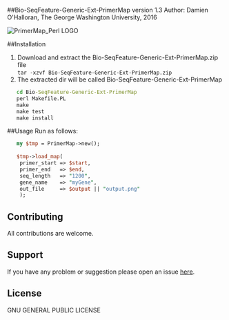##Bio-SeqFeature-Generic-Ext-PrimerMap version 1.3
Author: Damien O'Halloran, The George Washington University, 2016

![PrimerMap_Perl LOGO](https://cloud.githubusercontent.com/assets/8477977/19660786/336e11a8-99ff-11e6-92e6-486de155caec.png)

##Installation
1. Download and extract the Bio-SeqFeature-Generic-Ext-PrimerMap.zip file  
`tar -xzvf Bio-SeqFeature-Generic-Ext-PrimerMap.zip`  
2. The extracted dir will be called Bio-SeqFeature-Generic-Ext-PrimerMap  
```cmd
   cd Bio-SeqFeature-Generic-Ext-PrimerMap   
   perl Makefile.PL  
   make  
   make test  
   make install  
```   

##Usage 
Run as follows:
```perl
   my $tmp = PrimerMap->new();  
   
   $tmp->load_map(  
    primer_start => $start,  
    primer_end   => $end,  
    seq_length   => "1200",  
    gene_name    => "myGene",  
    out_file     => $output || "output.png"  
    );    
``` 

## Contributing
All contributions are welcome.

## Support
If you have any problem or suggestion please open an issue [here](https://github.com/dohalloran/Bio-SeqFeature-Generic-Ext-PrimerMap/issues).

## License 
GNU GENERAL PUBLIC LICENSE





